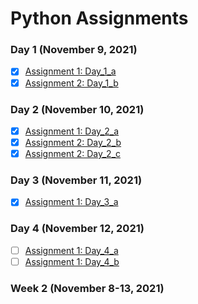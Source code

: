 # Python Assignments

### Day 1 (November 9, 2021)
- [x] <a href="https://github.com/SmoothVPR/Python-Assignments/tree/main/nov9/assignment_1">Assignment 1: Day_1_a</a>
- [x] <a href="https://github.com/SmoothVPR/Python-Assignments/tree/main/nov9/assignment_2">Assignment 2: Day_1_b</a>

### Day 2 (November 10, 2021)
- [x] <a href="https://github.com/smoothvpr/python-assignments/tree/main/nov10/assignment_1">Assignment 1: Day_2_a</a>
- [x] <a href="https://github.com/smoothvpr/python-assignments/tree/main/nov10/assignment_2">Assignment 2: Day_2_b</a>
- [x] <a href="https://github.com/smoothvpr/python-assignments/tree/main/nov10/assignment_3">Assignment 2: Day_2_c</a>

### Day 3 (November 11, 2021)
- [x] <a href="https://github.com/smoothvpr/python-assignments/tree/main/nov11/assignment_1">Assignment 1: Day_3_a</a>

### Day 4 (November 12, 2021)
- [ ] <a href="https://github.com/smoothvpr/python-assignments/tree/main/nov11/assignment_1">Assignment 1: Day_4_a</a>
- [ ] <a href="https://github.com/smoothvpr/python-assignments/tree/main/nov11/assignment_1">Assignment 1: Day_4_b</a>

### Week 2 (November 8-13, 2021)
